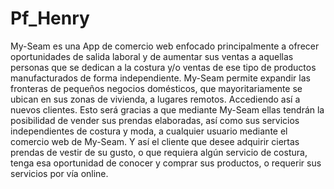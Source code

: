 # Pf_Henry
My-Seam es una App de comercio web enfocado principalmente a ofrecer oportunidades de salida laboral y de aumentar sus ventas a aquellas personas  que se dedican a la costura y/o ventas de ese tipo de productos manufacturados de forma independiente.
My-Seam permite expandir las fronteras de pequeños negocios domésticos, que mayoritariamente se ubican en sus zonas de vivienda, a lugares remotos. Accediendo así a nuevos clientes. Esto será gracias a que mediante My-Seam ellas tendrán la posibilidad de vender sus prendas elaboradas, así como sus servicios independientes de costura y moda, a cualquier usuario mediante el comercio web de My-Seam.  Y así el cliente que desee adquirir ciertas prendas de vestir de su gusto, o que requiera algún servicio de costura, tenga esa oportunidad de  conocer y comprar sus productos, o requerir sus servicios por vía online.
